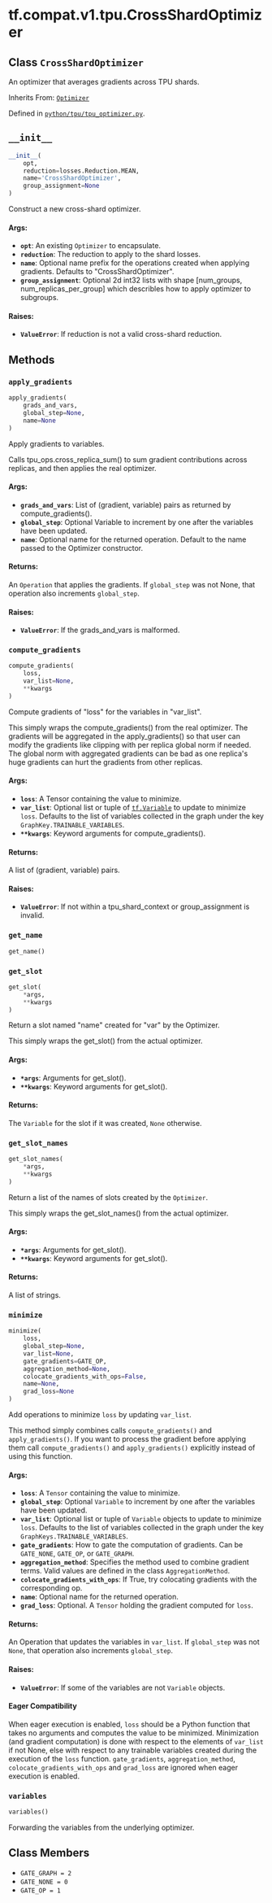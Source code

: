 <div itemscope itemtype="http://developers.google.com/ReferenceObject">
<meta itemprop="name" content="tf.compat.v1.tpu.CrossShardOptimizer" />
<meta itemprop="path" content="Stable" />
<meta itemprop="property" content="__init__"/>
<meta itemprop="property" content="apply_gradients"/>
<meta itemprop="property" content="compute_gradients"/>
<meta itemprop="property" content="get_name"/>
<meta itemprop="property" content="get_slot"/>
<meta itemprop="property" content="get_slot_names"/>
<meta itemprop="property" content="minimize"/>
<meta itemprop="property" content="variables"/>
<meta itemprop="property" content="GATE_GRAPH"/>
<meta itemprop="property" content="GATE_NONE"/>
<meta itemprop="property" content="GATE_OP"/>
</div>

# tf.compat.v1.tpu.CrossShardOptimizer

## Class `CrossShardOptimizer`

An optimizer that averages gradients across TPU shards.

Inherits From: [`Optimizer`](../../../../tf/compat/v1/train/Optimizer.md)



Defined in [`python/tpu/tpu_optimizer.py`](/code/stable/tensorflow/python/tpu/tpu_optimizer.py).

<!-- Placeholder for "Used in" -->


<h2 id="__init__"><code>__init__</code></h2>

``` python
__init__(
    opt,
    reduction=losses.Reduction.MEAN,
    name='CrossShardOptimizer',
    group_assignment=None
)
```

Construct a new cross-shard optimizer.


#### Args:


* <b>`opt`</b>: An existing `Optimizer` to encapsulate.
* <b>`reduction`</b>: The reduction to apply to the shard losses.
* <b>`name`</b>: Optional name prefix for the operations created when applying
  gradients. Defaults to "CrossShardOptimizer".
* <b>`group_assignment`</b>: Optional 2d int32 lists with shape
  [num_groups, num_replicas_per_group] which describles how to apply
  optimizer to subgroups.


#### Raises:


* <b>`ValueError`</b>: If reduction is not a valid cross-shard reduction.



## Methods

<h3 id="apply_gradients"><code>apply_gradients</code></h3>

``` python
apply_gradients(
    grads_and_vars,
    global_step=None,
    name=None
)
```

Apply gradients to variables.

Calls tpu_ops.cross_replica_sum() to sum gradient contributions across
replicas, and then applies the real optimizer.

#### Args:


* <b>`grads_and_vars`</b>: List of (gradient, variable) pairs as returned by
  compute_gradients().
* <b>`global_step`</b>: Optional Variable to increment by one after the
  variables have been updated.
* <b>`name`</b>: Optional name for the returned operation.  Default to the
  name passed to the Optimizer constructor.


#### Returns:

An `Operation` that applies the gradients. If `global_step` was not None,
that operation also increments `global_step`.



#### Raises:


* <b>`ValueError`</b>: If the grads_and_vars is malformed.

<h3 id="compute_gradients"><code>compute_gradients</code></h3>

``` python
compute_gradients(
    loss,
    var_list=None,
    **kwargs
)
```

Compute gradients of "loss" for the variables in "var_list".

This simply wraps the compute_gradients() from the real optimizer. The
gradients will be aggregated in the apply_gradients() so that user can
modify the gradients like clipping with per replica global norm if needed.
The global norm with aggregated gradients can be bad as one replica's huge
gradients can hurt the gradients from other replicas.

#### Args:


* <b>`loss`</b>: A Tensor containing the value to minimize.
* <b>`var_list`</b>: Optional list or tuple of <a href="../../../../tf/Variable.md"><code>tf.Variable</code></a> to update to minimize
  `loss`.  Defaults to the list of variables collected in the graph
  under the key `GraphKey.TRAINABLE_VARIABLES`.
* <b>`**kwargs`</b>: Keyword arguments for compute_gradients().


#### Returns:

A list of (gradient, variable) pairs.



#### Raises:


* <b>`ValueError`</b>: If not within a tpu_shard_context or group_assignment is
  invalid.

<h3 id="get_name"><code>get_name</code></h3>

``` python
get_name()
```




<h3 id="get_slot"><code>get_slot</code></h3>

``` python
get_slot(
    *args,
    **kwargs
)
```

Return a slot named "name" created for "var" by the Optimizer.

This simply wraps the get_slot() from the actual optimizer.

#### Args:


* <b>`*args`</b>: Arguments for get_slot().
* <b>`**kwargs`</b>: Keyword arguments for get_slot().


#### Returns:

The `Variable` for the slot if it was created, `None` otherwise.


<h3 id="get_slot_names"><code>get_slot_names</code></h3>

``` python
get_slot_names(
    *args,
    **kwargs
)
```

Return a list of the names of slots created by the `Optimizer`.

This simply wraps the get_slot_names() from the actual optimizer.

#### Args:


* <b>`*args`</b>: Arguments for get_slot().
* <b>`**kwargs`</b>: Keyword arguments for get_slot().


#### Returns:

A list of strings.


<h3 id="minimize"><code>minimize</code></h3>

``` python
minimize(
    loss,
    global_step=None,
    var_list=None,
    gate_gradients=GATE_OP,
    aggregation_method=None,
    colocate_gradients_with_ops=False,
    name=None,
    grad_loss=None
)
```

Add operations to minimize `loss` by updating `var_list`.

This method simply combines calls `compute_gradients()` and
`apply_gradients()`. If you want to process the gradient before applying
them call `compute_gradients()` and `apply_gradients()` explicitly instead
of using this function.

#### Args:


* <b>`loss`</b>: A `Tensor` containing the value to minimize.
* <b>`global_step`</b>: Optional `Variable` to increment by one after the
  variables have been updated.
* <b>`var_list`</b>: Optional list or tuple of `Variable` objects to update to
  minimize `loss`.  Defaults to the list of variables collected in
  the graph under the key `GraphKeys.TRAINABLE_VARIABLES`.
* <b>`gate_gradients`</b>: How to gate the computation of gradients.  Can be
  `GATE_NONE`, `GATE_OP`, or  `GATE_GRAPH`.
* <b>`aggregation_method`</b>: Specifies the method used to combine gradient terms.
  Valid values are defined in the class `AggregationMethod`.
* <b>`colocate_gradients_with_ops`</b>: If True, try colocating gradients with
  the corresponding op.
* <b>`name`</b>: Optional name for the returned operation.
* <b>`grad_loss`</b>: Optional. A `Tensor` holding the gradient computed for `loss`.


#### Returns:

An Operation that updates the variables in `var_list`.  If `global_step`
was not `None`, that operation also increments `global_step`.



#### Raises:


* <b>`ValueError`</b>: If some of the variables are not `Variable` objects.



#### Eager Compatibility
When eager execution is enabled, `loss` should be a Python function that
takes no arguments and computes the value to be minimized. Minimization (and
gradient computation) is done with respect to the elements of `var_list` if
not None, else with respect to any trainable variables created during the
execution of the `loss` function. `gate_gradients`, `aggregation_method`,
`colocate_gradients_with_ops` and `grad_loss` are ignored when eager
execution is enabled.



<h3 id="variables"><code>variables</code></h3>

``` python
variables()
```

Forwarding the variables from the underlying optimizer.




## Class Members

* `GATE_GRAPH = 2` <a id="GATE_GRAPH"></a>
* `GATE_NONE = 0` <a id="GATE_NONE"></a>
* `GATE_OP = 1` <a id="GATE_OP"></a>
